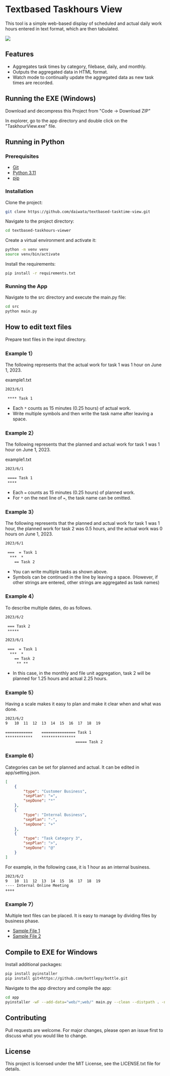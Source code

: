 # Textbased Taskhours View

This tool is a simple web-based display of scheduled and actual daily work hours entered in text format, which are then tabulated.

![](capt.png)

## Features

- Aggregates task times by category, filebase, daily, and monthly.
- Outputs the aggregated data in HTML format.
- Watch mode to continually update the aggregated data as new task times are recorded.

## Running the EXE (Windows)

Download and decompress this Project from "Code -> Download ZIP"

In explorer, go to the app directory and double click on the "TaskhourView.exe" file.

## Running in Python

### Prerequisites

- [Git](https://git-scm.com/)
- [Python 3.11](https://www.python.org/downloads/)
- [pip](https://pip.pypa.io/en/stable/installation/)

### Installation

Clone the project:

```bash
git clone https://github.com/daiwata/textbased-tasktime-view.git
```

Navigate to the project directory:

```bash
cd textbased-taskhours-viewer
```

Create a virtual environment and activate it:

```bash
python -m venv venv
source venv/bin/activate
```

Install the requirements:

```bash
pip install -r requirements.txt
```

### Running the App

Navigate to the src directory and execute the main.py file:

```bash
cd src
python main.py
```


## How to edit text files

Prepare text files in the input directory.

### Example 1）

The following represents that the actual work for task 1 was 1 hour on June 1, 2023.

example1.txt

```txt
2023/6/1

 **** Task 1
```

- Each `*` counts as 15 minutes (0.25 hours) of actual work.
- Write multiple symbols and then write the task name after leaving a space.

### Example 2）

The following represents that the planned and actual work for task 1 was 1 hour on June 1, 2023.

example1.txt

```txt
2023/6/1

 ==== Task 1
 ****
```

- Each `=` counts as 15 minutes (0.25 hours) of planned work.
- For `*` on the next line of `=`, the task name can be omitted.

### Example 3）

The following represents that the planned and actual work for task 1 was 1 hour, the planned work for task 2 was 0.5 hours, and the actual work was 0 hours on June 1, 2023.

```txt
2023/6/1

 ===  = Task 1
  ***  *
    == Task 2
```

- You can write multiple tasks as shown above.
- Symbols can be continued in the line by leaving a space.
  (However, if other strings are entered, other strings are aggregated as task names)

### Example 4）

To describe multiple dates, do as follows.

```txt
2023/6/2

 === Task 2
 *****

2023/6/1

 ===  = Task 1
  ***  *
    == Task 2
     ** **
```


- In this case, in the monthly and file unit aggregation, task 2 will be planned for 1.25 hours and actual 2.25 hours.

### Example 5）

Having a scale makes it easy to plan and make it clear when and what was done.

```txt
2023/6/2
9   10  11  12  13  14  15  16  17  18  19

============    =============== Task 1
************    ***************
                               ===== Task 2
```

### Example 6）

Categories can be set for planned and actual.
It can be edited in app/setting.json.

```json
[
    { 
        "type": "Customer Business", 
        "sepPlan": "=", 
        "sepDone": "*"
    },
    { 
        "type": "Internal Business", 
        "sepPlan": "-", 
        "sepDone": "+"
    },
    { 
        "type": "Task Category 3", 
        "sepPlan": ">", 
        "sepDone": "@"
    }
]
```

For example, in the following case, it is 1 hour as an internal business.

```txt
2023/6/2
9   10  11  12  13  14  15  16  17  18  19
---- Internal Online Meeting
++++
```

### Example 7）

Multiple text files can be placed.
It is easy to manage by dividing files by business phase.

- [Sample File 1](app/input/Sample_Phase1.txt)
- [Sample File 2](app/input/Sample_Phase2.txt)



## Compile to EXE for Windows

Install additional packages:

```bash
pip install pyinstaller
pip install git+https://github.com/bottlepy/bottle.git
```

Navigate to the app directory and compile the app:

```bash
cd app
pyinstaller -wF --add-data="web/*;web/" main.py --clean --distpath . -n TaskhoursView.exe
```


## Contributing

Pull requests are welcome. For major changes, please open an issue first to discuss what you would like to change.

## License

This project is licensed under the MIT License, see the LICENSE.txt file for details.
